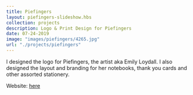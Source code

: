 ```yaml
---
title: Piefingers
layout: piefingers-slideshow.hbs
collection: projects
description: Logo & Print Design for Piefingers
date: 07-24-2019
image: "images/piefingers/4265.jpg" 
url: "./projects/piefingers"
---
```

I designed the logo for Piefingers, the artist aka Emily Loydall. I also designed the layout and branding for her notebooks, thank you cards and other assorted stationery. 

Website: [here](https://www.piefingers.net/)

